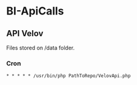 # BI-ApiCalls

## API Velov
Files stored on /data folder.

### Cron
`* * * * * /usr/bin/php PathToRepo/VelovApi.php`

